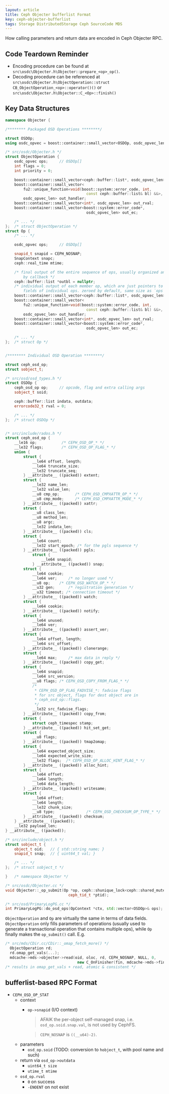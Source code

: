 ```yaml
---
layout: article
title: Ceph Objecter bufferlist Format
key: ceph-objecter-bufferlist
tags: Storage DistributedStorage Ceph SourceCode MDS
---
```


How calling parameters and return data are encoded in Ceph Objecter RPC.

<!-- more -->

Code Teardown Reminder
----------------------

* Encoding procedure can be found at `src\osdc\Objecter.h\Objecter::prepare_<op>_op()`.
* Decoding procedure can be referenced at `src\osdc\Objecter.h\ObjectOperation::struct CB_ObjectOperation_<op>::operator()()` or `src\osdc\Objecter.h\Objecter::C_<Op>::finish()`

Key Data Structures
-------------------

```c++
namespace Objecter {

/******** Packaged OSD Operations ********/

struct OSDOp;
using osdc_opvec = boost::container::small_vector<OSDOp, osdc_opvec_len>;

/* src/osdc/Objecter.h */
struct ObjectOperation {
    osdc_opvec ops;     // OSDOp[]
    int flags = 0;
    int priority = 0;

    boost::container::small_vector<ceph::buffer::list*, osdc_opvec_len> out_bl;
    boost::container::small_vector<
        fu2::unique_function<void(boost::system::error_code, int,
                                    const ceph::buffer::list& bl) &&>,
        osdc_opvec_len> out_handler;
    boost::container::small_vector<int*, osdc_opvec_len> out_rval;
    boost::container::small_vector<boost::system::error_code*,
                                    osdc_opvec_len> out_ec;

    /* ... */
};  /* struct ObjectOperation */
struct Op {
    /* ... */

    osdc_opvec ops;     // OSDOp[]

    snapid_t snapid = CEPH_NOSNAP;
    SnapContext snapc;
    ceph::real_time mtime;

    /* final output of the entire sequence of ops, usually organized and filled
        by callback */
    ceph::buffer::list *outbl = nullptr;
    /* individual output of each member op, which are just pointers to underlying
        fields of individual ops. zeroed by default, same size as `ops` */
    boost::container::small_vector<ceph::buffer::list*, osdc_opvec_len> out_bl;
    boost::container::small_vector<
        fu2::unique_function<void(boost::system::error_code, int,
                                    const ceph::buffer::list& bl) &&>,
        osdc_opvec_len> out_handler;
    boost::container::small_vector<int*, osdc_opvec_len> out_rval;
    boost::container::small_vector<boost::system::error_code*,
                                    osdc_opvec_len> out_ec;

    /* ... */
};  /* struct Op */


/******** Individual OSD Operation ********/

struct ceph_osd_op;
struct sobject_t;

/* src/osd/osd_types.h */
struct OSDOp {
    ceph_osd_op op;     // opcode, flag and extra calling args
    sobject_t soid;

    ceph::buffer::list indata, outdata;
    errorcode32_t rval = 0;

    /* ... */
};  /* struct OSDOp */


/* src/include/rados.h */
struct ceph_osd_op {
	__le16 op;           /* CEPH_OSD_OP_* */
	__le32 flags;        /* CEPH_OSD_OP_FLAG_* */
	union {
		struct {
			__le64 offset, length;
			__le64 truncate_size;
			__le32 truncate_seq;
		} __attribute__ ((packed)) extent;
		struct {
			__le32 name_len;
			__le32 value_len;
			__u8 cmp_op;       /* CEPH_OSD_CMPXATTR_OP_* */
			__u8 cmp_mode;     /* CEPH_OSD_CMPXATTR_MODE_* */
		} __attribute__ ((packed)) xattr;
		struct {
			__u8 class_len;
			__u8 method_len;
			__u8 argc;
			__le32 indata_len;
		} __attribute__ ((packed)) cls;
		struct {
			__le64 count;
			__le32 start_epoch; /* for the pgls sequence */
		} __attribute__ ((packed)) pgls;
	        struct {
		        __le64 snapid;
	        } __attribute__ ((packed)) snap;
		struct {
			__le64 cookie;
			__le64 ver;     /* no longer used */
			__u8 op;	/* CEPH_OSD_WATCH_OP_* */
			__u32 gen;      /* registration generation */
			__u32 timeout; /* connection timeout */
		} __attribute__ ((packed)) watch;
		struct {
			__le64 cookie;
		} __attribute__ ((packed)) notify;
		struct {
			__le64 unused;
			__le64 ver;
		} __attribute__ ((packed)) assert_ver;
		struct {
			__le64 offset, length;
			__le64 src_offset;
		} __attribute__ ((packed)) clonerange;
		struct {
			__le64 max;     /* max data in reply */
		} __attribute__ ((packed)) copy_get;
		struct {
			__le64 snapid;
			__le64 src_version;
			__u8 flags; /* CEPH_OSD_COPY_FROM_FLAG_* */
			/*
			 * CEPH_OSD_OP_FLAG_FADVISE_*: fadvise flags
			 * for src object, flags for dest object are in
			 * ceph_osd_op::flags.
			 */
			__le32 src_fadvise_flags;
		} __attribute__ ((packed)) copy_from;
		struct {
			struct ceph_timespec stamp;
		} __attribute__ ((packed)) hit_set_get;
		struct {
			__u8 flags;
		} __attribute__ ((packed)) tmap2omap;
		struct {
			__le64 expected_object_size;
			__le64 expected_write_size;
			__le32 flags;  /* CEPH_OSD_OP_ALLOC_HINT_FLAG_* */
		} __attribute__ ((packed)) alloc_hint;
		struct {
			__le64 offset;
			__le64 length;
			__le64 data_length;
		} __attribute__ ((packed)) writesame;
		struct {
			__le64 offset;
			__le64 length;
			__le32 chunk_size;
			__u8 type;              /* CEPH_OSD_CHECKSUM_OP_TYPE_* */
		} __attribute__ ((packed)) checksum;
	} __attribute__ ((packed));
	__le32 payload_len;
} __attribute__ ((packed));

/* src/include/object.h */
struct sobject_t {
    object_t oid;   // { std::string name; }
    snapid_t snap;  // { uint64_t val; }

    /* ... */
};  /* struct sobject_t */

}   /* namespace Objecter */
```

```c++
/* src/osdc/Objecter.cc */
void Objecter::_op_submit(Op *op, ceph::shunique_lock<ceph::shared_mutex>& lc,
                            ceph_tid_t *ptid);

/* src/osd/PrimaryLogPG.cc */
int PrimaryLogPG::do_osd_ops(OpContext *ctx, std::vector<OSDOp>& ops);
```

`ObjectOperation` and `Op` are virtually the same in terms of data fields.
`ObjectOperation` only fills parameters of operations (usually used to generate
a transactional operation that contains multiple ops), while `Op` finally makes
the `op_submit()` call. E.g.

```c++
/* src/mds/CDir.cc/CDir::_omap_fetch_more() */
  ObjectOperation rd;
  rd.omap_get_vals(...);
  mdcache->mds->objecter->read(oid, oloc, rd, CEPH_NOSNAP, NULL, 0,
                                new C_OnFinisher(fin, mdcache->mds->finisher));
/* results in omap_get_vals + read, atomic & consistent */
```

bufferlist-based RPC Format
---------------------------

* `CEPH_OSD_OP_STAT`
    * context
        * `op->snapid` (I/O context)
            > AFAIK the per-object self-managed snap, i.e. `osd_op.soid.snap.val`,
            > is not used by CephFS.

            > `CEPH_NOSNAP` is `((__u64)-2)`.
    * parameters
        * `osd_op.soid` (TODO: conversion to `hobject_t`, with pool name and such)
    * return via `osd_op->outdata`
        * `uint64_t size`
        * `utime_t mtime`
    * `osd_op.rval`
        * `0` on success
        * `-ENOENT` on not exist
